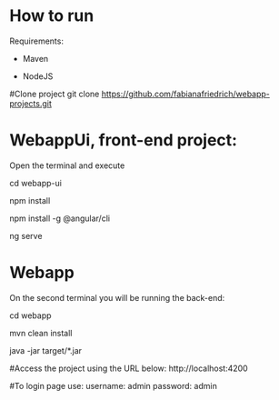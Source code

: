 # How to run

Requirements:

- Maven

- NodeJS

#Clone project
git clone https://github.com/fabianafriedrich/webapp-projects.git

# WebappUi, front-end project:
Open the terminal and execute

cd webapp-ui

npm install

npm install -g @angular/cli

ng serve

# Webapp
On the second terminal you will be running the back-end:

cd webapp

mvn clean install

java -jar target/*.jar

#Access the project using the URL below:
http://localhost:4200

#To login page use:
username: admin
password: admin
